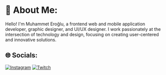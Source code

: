 # 💫 About Me:
Hello! I'm Muhammet Eroğlu, a frontend web and mobile application developer, graphic designer, and UI/UX designer. I work passionately at the intersection of technology and design, focusing on creating user-centered and innovative solutions.<br>
 

## 🌐 Socials:
[![Instagram](https://img.shields.io/badge/Instagram-%23E4405F.svg?logo=Instagram&logoColor=white)](https://instagram.com/_muhammet___eroglu) [![Twitch](https://img.shields.io/badge/Twitch-%239146FF.svg?logo=Twitch&logoColor=white)](https://twitch.tv/REVEOM) 


<!-- Proudly created with GPRM ( https://gprm.itsvg.in ) -->
